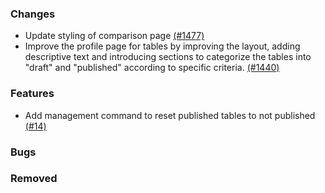 ### Changes

- Update styling of comparison page [(#1477)](https://github.com/OpenEnergyPlatform/oeplatform/pull/1477)
- Improve the profile page for tables by improving the layout, adding descriptive text and introducing sections to categorize the tables into "draft" and "published" according to specific criteria. [(#1440)](https://github.com/OpenEnergyPlatform/oeplatform/pull/1440)

### Features

- Add management command to reset published tables to not published [(#14)](https://github.com/OpenEnergyPlatform/oeplatform/pull/14)

### Bugs

### Removed
